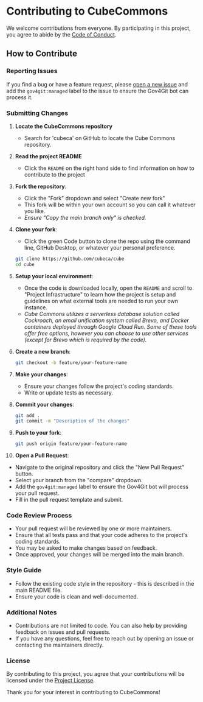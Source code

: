 # Contributing to CubeCommons

We welcome contributions from everyone. By participating in this project, you agree to abide by the [Code of Conduct](CODE_OF_CONDUCT.md).

## How to Contribute

### Reporting Issues

If you find a bug or have a feature request, please [open a new issue](https://github.com/cubeca/cube/issues) and add the `gov4git:managed` label to the issue to ensure the Gov4Git bot can process it.

### Submitting Changes

1. **Locate the CubeCommons repository**
   - Search for 'cubeca' on GitHub to locate the Cube Commons repository.
2. **Read the project README**
   - Click the `README` on the right hand side to find information on how to contribute to the project
3. **Fork the repository**:
   - Click the "Fork" dropdown and select "Create new fork"
   - This fork will be within your own account so you can call it whatever you like.
   - _Ensure "Copy the main branch only" is checked._
4. **Clone your fork**:
   - Click the green Code button to clone the repo using the command line, GitHub Desktop, or whatever your personal preference.
   ```sh
   git clone https://github.com/cubeca/cube
   cd cube
   ```
5. **Setup your local environment**:
   - Once the code is downloaded locally, open the `README` and scroll to "Project Infrastructure" to learn how the project is setup and guidelines on what external tools are needed to run your own instance.
   - _Cube Commons utilizes a serverless database solution called Cockroach, an email unification system called Brevo, and Docker containers deployed through Google Cloud Run. Some of these tools offer free options, however you can choose to use other services (except for Brevo which is required by the code)._
6. **Create a new branch**:
   ```sh
   git checkout -b feature/your-feature-name
   ```
7. **Make your changes**:
   - Ensure your changes follow the project's coding standards.
   - Write or update tests as necessary.
8. **Commit your changes**:
   ```sh
   git add .
   git commit -m "Description of the changes"
   ```
9. **Push to your fork**:

   ```sh
   git push origin feature/your-feature-name
   ```

10. **Open a Pull Request**:

- Navigate to the original repository and click the "New Pull Request" button.
- Select your branch from the "compare" dropdown.
- Add the `gov4git:managed` label to ensure the Gov4Git bot will process your pull request.
- Fill in the pull request template and submit.

### Code Review Process

- Your pull request will be reviewed by one or more maintainers.
- Ensure that all tests pass and that your code adheres to the project's coding standards.
- You may be asked to make changes based on feedback.
- Once approved, your changes will be merged into the main branch.

### Style Guide

- Follow the existing code style in the repository - this is described in the main README file.
- Ensure your code is clean and well-documented.

### Additional Notes

- Contributions are not limited to code. You can also help by providing feedback on issues and pull requests.
- If you have any questions, feel free to reach out by opening an issue or contacting the maintainers directly.

### License

By contributing to this project, you agree that your contributions will be licensed under the [Project License](LICENSE).

Thank you for your interest in contributing to CubeCommons!
